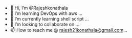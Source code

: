 - 👋 Hi, I’m @Rajeshkonathala
- 👀 I’m learning DevOps with aws ...
- 🌱 I’m currently learning shell script ...
- 💞️ I’m looking to collaborate on ...
- 📫 How to reach me @ rajesh21konathala@gmail.com...

<!---
Rajeshkonathala/Rajeshkonathala is a ✨ special ✨ repository because its `README.md` (this file) appears on your GitHub profile.
You can click the Preview link to take a look at your changes.
--->
